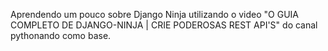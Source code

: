 Aprendendo um pouco sobre Django Ninja utilizando o video "O GUIA COMPLETO DE DJANGO-NINJA | CRIE PODEROSAS REST API'S" do canal pythonando como base.
